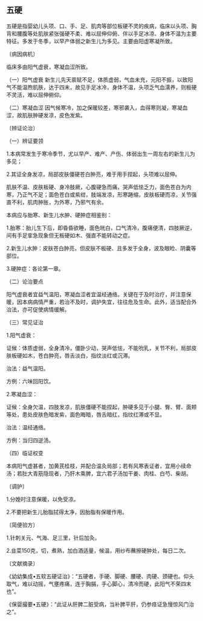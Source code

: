 ## 五硬

五硬是指婴幼儿头项、口、手、足、肌肉等部位板硬不灵的疾病，临床以头项、胸背和腰腹等处肌肤紧张强硬不柔、难以屈伸仰俯、伴以手足冰凉、身体不温为主要特征。多发于冬季，以早产体弱之新生儿为多见。主要由阳虚寒凝所致。

〔病因病机〕

临床多由阳气虚衰，寒凝血涩所致。

（一）阳气虚衰  新生儿先天禀赋不足，体质虚弱，气血未充，元阳不振，以致阳气不能温煦肌肤，达于四末，故见手足冰冷，身体不温，头项乏气血濡养，则板硬不灵活，难以屈伸俯仰。

（二）寒凝血涩  因气候寒冷，加之保暖较差，寒邪袭入，血得寒则凝，寒凝血涩，故肌肤肿硬发凉，皮色发紫。

〔辨证论治〕

（一）辨证要领

1.本病常发生于寒冷季节，尤以早产、难产、产伤、体弱出生一周左右的新生儿为多见；

2.其证全身发凉，局部皮肤僵硬苍白肿亮，难于用手捏起，头项难以屈伸。

肌肤不温、皮肤板硬、身冷肢厥，心腹硬急而痛，哭声低怯乏力，面色苍白为内寒，乃正气不足；面色苍白或紫绀，肢端发凉，形寒踡缩，皮肤板硬而凉，关节强直不利，肌肉肿胀，为外寒，乃邪气有余。

本病应与胎寒、新生儿水肿、硬肿症相鉴别：

1.胎寒：胎儿生下后，即昏昏欲睡，面色㿠白，口气清冷，腹痛便清，四肢厥逆，间有手足挛急现象但无板硬如木、强直不能转动之症。

2.新生儿水肿：皮肤苍白肿亮，但皮肤不板硬、且多发于全身，波及眼睑、阴囊等部位。

3.硬肿症：各论第一章。

（二）论治要点

阳气虚衰者宜益气温阳，寒凝血涩者宜温经通络。关键在于及时治疗，并注意保暖，因本病病情严重，若治不及时，调护失宜，往往危及生命。此外，适当配合外治法，亦可促使病情缓解。

（三）常见证治

1.阳气虚衰：

证候：体质虚弱，全身清冷，僵卧少动，哭声低怯，不能吮乳，关节不利，局部皮肤板硬如木，苍白肿亮，唇舌淡白，指纹淡红或沉滞。

治法：益气温阳。

方例：六味回阳饮。

2.寒凝血涩：

证候：全身欠温，四肢发凉，肌肤僵硬不能捏起，肿硬多见于小腿、臀、臂、面颊等处，患处皮肤色暗发紫，面色晦暗，唇舌暗红，指纹红滞或不显。

治法：温经通络。

方例：当归四逆汤。

（四）临证权变

本病阳气虚甚者，加黄芪桂枝，并配合温灸局部；若有风寒表证者，宜用小续命汤；若肚大青筋隐现者，乃肝木乘脾，宜六君子汤加干姜、肉桂、白芍、柴胡。

〔调护〕

1.分娩时注意保暖，以免受凉。

2.不要把新生儿胎脂拭得太净，因胎脂有保暖作用。

〔简便验方〕

1.针刺关元、气海、足三里，针后加灸。

2.韭菜150克，切，煮熟，加白酒适量，候温，用纱布蘸擦硬肿处，每日二次。

〔文献摘录〕

《幼幼集成•五软五硬证治》：“五硬者，手硬、脚硬、腰硬、肉硬、颈硬也。仰头取气，难以动摇，气壅疼痛，连于胸膈，手心脚心，清冷而硬，此阳气不荣四末也”。

《保婴撮要•五硬》：“此证从肝脾二脏受病，当补脾平肝，仍参痉证急慢惊风门治之”。
